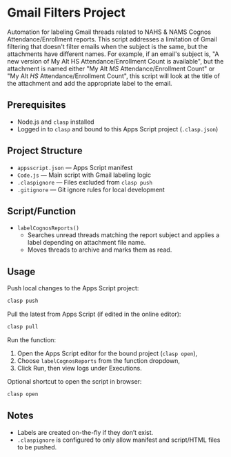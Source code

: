 # Gmail Filters Project

Automation for labeling Gmail threads related to NAHS & NAMS Cognos Attendance/Enrollment reports. This script addresses a limitation of Gmail filtering that doesn't filter emails when the subject is the same, but the attachments have different names. For example, if an email's subject is, "A new version of My Alt HS Attendance/Enrollment Count is available", but the attachment is named either "My Alt <em>MS</em> Attendance/Enrollment Count" or "My Alt <em>HS</em> Attendance/Enrollment Count", this script will look at the title of the attachment and add the appropriate label to the email.

## Prerequisites
- Node.js and `clasp` installed
- Logged in to `clasp` and bound to this Apps Script project (`.clasp.json`)

## Project Structure
- `appsscript.json` — Apps Script manifest
- `Code.js` — Main script with Gmail labeling logic
- `.claspignore` — Files excluded from `clasp push`
- `.gitignore` — Git ignore rules for local development

## Script/Function
- `labelCognosReports()`
  - Searches unread threads matching the report subject and applies a label depending on attachment file name.
  - Moves threads to archive and marks them as read.

## Usage

Push local changes to the Apps Script project:

```zsh
clasp push
```

Pull the latest from Apps Script (if edited in the online editor):

```zsh
clasp pull
```

Run the function:
1. Open the Apps Script editor for the bound project (`clasp open`),
2. Choose `labelCognosReports` from the function dropdown,
3. Click Run, then view logs under Executions.

Optional shortcut to open the script in browser:

```zsh
clasp open
```

## Notes
- Labels are created on-the-fly if they don’t exist.
- `.claspignore` is configured to only allow manifest and script/HTML files to be pushed.
